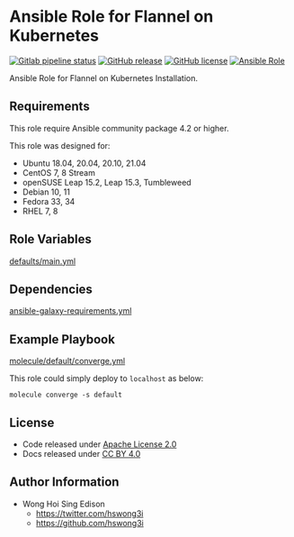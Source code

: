 # Ansible Role for Flannel on Kubernetes

[![Gitlab pipeline
status](https://img.shields.io/gitlab/pipeline/alvistack/ansible-role-kubernetes_flannel/master)](https://gitlab.com/alvistack/ansible-role-kubernetes_flannel/-/pipelines)
[![GitHub
release](https://img.shields.io/github/release/alvistack/ansible-role-kubernetes_flannel.svg)](https://github.com/alvistack/ansible-role-kubernetes_flannel/releases)
[![GitHub
license](https://img.shields.io/github/license/alvistack/ansible-role-kubernetes_flannel.svg)](https://github.com/alvistack/ansible-role-kubernetes_flannel/blob/master/LICENSE)
[![Ansible
Role](https://img.shields.io/badge/galaxy-alvistack.kubernetes_flannel-blue.svg)](https://galaxy.ansible.com/alvistack/kubernetes_flannel)

Ansible Role for Flannel on Kubernetes Installation.

## Requirements

This role require Ansible community package 4.2 or higher.

This role was designed for:

  - Ubuntu 18.04, 20.04, 20.10, 21.04
  - CentOS 7, 8 Stream
  - openSUSE Leap 15.2, Leap 15.3, Tumbleweed
  - Debian 10, 11
  - Fedora 33, 34
  - RHEL 7, 8

## Role Variables

[defaults/main.yml](defaults/main.yml)

## Dependencies

[ansible-galaxy-requirements.yml](ansible-galaxy-requirements.yml)

## Example Playbook

[molecule/default/converge.yml](molecule/default/converge.yml)

This role could simply deploy to `localhost` as below:

    molecule converge -s default

## License

  - Code released under [Apache License 2.0](LICENSE)
  - Docs released under [CC
    BY 4.0](http://creativecommons.org/licenses/by/4.0/)

## Author Information

  - Wong Hoi Sing Edison
      - <https://twitter.com/hswong3i>
      - <https://github.com/hswong3i>
